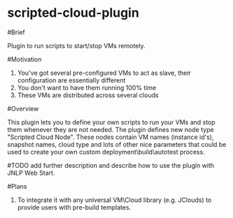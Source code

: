 scripted-cloud-plugin
=====================

#Brief

Plugin to run scripts to start/stop VMs remotely.

#Motivation
1. You've got several pre-configured VMs to act as slave, their configuration are essentially different
2. You don't want to have them running 100% time
3. These VMs are distributed across several clouds

#Overview

This plugin lets you to define your own scripts to run your VMs and stop them whenever they are not needed.
The plugin defines new node type "Scripted Cloud Node". 
These nodes contain VM names (instance id's), snapshot names, cloud type and lots of other nice parameters that could be used to create your own custom deployment\build\autotest process.

#TODO
add further description and describe how to use the plugin with JNLP Web Start.

#Plans
1. To integrate it with any universal VM\Cloud library (e.g. JClouds) to provide users with pre-build templates.